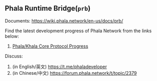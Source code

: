 Phala Runtime Bridge(`prb`)
-----

Documents: https://wiki.phala.network/en-us/docs/prb/

Find the latest development progress of Phala Network from the links below:

1. [Phala/Khala Core Protocol Progress](https://github.com/orgs/Phala-Network/projects/9)

Discuss:
1. (in English/英文) https://t.me/phaladeveloper
2. (in Chinese/中文) https://forum.phala.network/t/topic/2379
